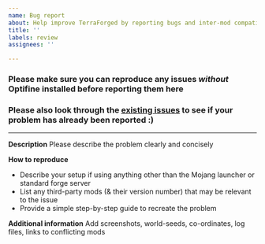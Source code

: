```yaml
---
name: Bug report
about: Help improve TerraForged by reporting bugs and inter-mod compatibility problems
title: ''
labels: review
assignees: ''

---
```


### Please make sure you can reproduce any issues _without_ Optifine installed before reporting them here

### Please also look through the [existing issues](https://github.com/TerraForged/TerraForged/issues) to see if your problem has already been reported :)

----

**Description**
Please describe the problem clearly and concisely

**How to reproduce**
- Describe your setup if using anything other than the Mojang launcher or standard forge server
- List any third-party mods (& their version number) that may be relevant to the issue
- Provide a simple step-by-step guide to recreate the problem

**Additional information**
Add screenshots, world-seeds, co-ordinates, log files, links to conflicting mods
